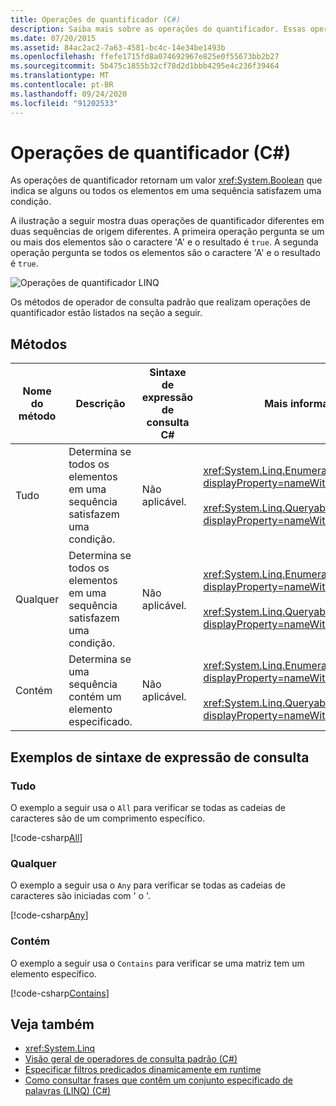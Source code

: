 ```yaml
---
title: Operações de quantificador (C#)
description: Saiba mais sobre as operações do quantificador. Essas operações retornam um valor booliano que indica se alguns ou todos os elementos em uma sequência atendem a uma condição.
ms.date: 07/20/2015
ms.assetid: 84ac2ac2-7a63-4581-bc4c-14e34be1493b
ms.openlocfilehash: ffefe1715fd8a074692967e825e0f55673bb2b27
ms.sourcegitcommit: 5b475c1855b32cf78d2d1bbb4295e4c236f39464
ms.translationtype: MT
ms.contentlocale: pt-BR
ms.lasthandoff: 09/24/2020
ms.locfileid: "91202533"
---
```

# <a name="quantifier-operations-c"></a>Operações de quantificador (C#)

As operações de quantificador retornam um valor <xref:System.Boolean> que indica se alguns ou todos os elementos em uma sequência satisfazem uma condição.  
  
 A ilustração a seguir mostra duas operações de quantificador diferentes em duas sequências de origem diferentes. A primeira operação pergunta se um ou mais dos elementos são o caractere 'A' e o resultado é `true`. A segunda operação pergunta se todos os elementos são o caractere 'A' e o resultado é `true`.  
  
 ![Operações de quantificador LINQ](./media/quantifier-operations/linq-quantifier-operations.png)  
  
 Os métodos de operador de consulta padrão que realizam operações de quantificador estão listados na seção a seguir.  
  
## <a name="methods"></a>Métodos  
  
|Nome do método|Descrição|Sintaxe de expressão de consulta C#|Mais informações|  
|-----------------|-----------------|---------------------------------|----------------------|  
|Tudo|Determina se todos os elementos em uma sequência satisfazem uma condição.|Não aplicável.|<xref:System.Linq.Enumerable.All%2A?displayProperty=nameWithType><br /><br /> <xref:System.Linq.Queryable.All%2A?displayProperty=nameWithType>|  
|Qualquer|Determina se todos os elementos em uma sequência satisfazem uma condição.|Não aplicável.|<xref:System.Linq.Enumerable.Any%2A?displayProperty=nameWithType><br /><br /> <xref:System.Linq.Queryable.Any%2A?displayProperty=nameWithType>|  
|Contém|Determina se uma sequência contém um elemento especificado.|Não aplicável.|<xref:System.Linq.Enumerable.Contains%2A?displayProperty=nameWithType><br /><br /> <xref:System.Linq.Queryable.Contains%2A?displayProperty=nameWithType>|  

## <a name="query-expression-syntax-examples"></a>Exemplos de sintaxe de expressão de consulta  
  
### <a name="all"></a>Tudo  

O exemplo a seguir usa o `All` para verificar se todas as cadeias de caracteres são de um comprimento específico.
  
[!code-csharp[All](~/samples/snippets/csharp/VS_Snippets_VBCSharp/CsLINQQuantifier/CS/Quantifier.cs#All)]  
  
### <a name="any"></a>Qualquer  

O exemplo a seguir usa o `Any` para verificar se todas as cadeias de caracteres são iniciadas com ' o '.  
  
[!code-csharp[Any](~/samples/snippets/csharp/VS_Snippets_VBCSharp/CsLINQQuantifier/CS/Quantifier.cs#Any)]  
  
### <a name="contains"></a>Contém  

O exemplo a seguir usa o `Contains` para verificar se uma matriz tem um elemento específico.  
  
[!code-csharp[Contains](~/samples/snippets/csharp/VS_Snippets_VBCSharp/CsLINQQuantifier/CS/Quantifier.cs#Contains)]  
  
## <a name="see-also"></a>Veja também

- <xref:System.Linq>
- [Visão geral de operadores de consulta padrão (C#)](./standard-query-operators-overview.md)
- [Especificar filtros predicados dinamicamente em runtime](../../../linq/dynamically-specify-predicate-filters-at-runtime.md)
- [Como consultar frases que contêm um conjunto especificado de palavras (LINQ) (C#)](./how-to-query-for-sentences-that-contain-a-specified-set-of-words-linq.md)
